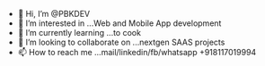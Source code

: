 - 👋 Hi, I’m @PBKDEV
- 👀 I’m interested in ...Web and Mobile App development
- 🌱 I’m currently learning ...to cook
- 💞️ I’m looking to collaborate on ...nextgen SAAS projects
- 📫 How to reach me ...mail/linkedin/fb/whatsapp +918117019994

<!---
PBKDEV/PBKDEV is a ✨ special ✨ repository because its `README.md` (this file) appears on your GitHub profile.
You can click the Preview link to take a look at your changes.
--->
